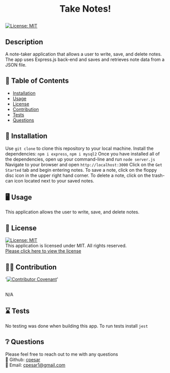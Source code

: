 # <p align="center"> Take Notes! </p>
  
  [![License: MIT](https://img.shields.io/badge/License-MIT-yellow.svg)](https://opensource.org/licenses/MIT) 
  <br />

  ## Description
  A note-taker application that allows a user to write, save, and delete notes. The app uses Express.js back-end and saves and retrieves note data from a JSON file. 
  <br />
  
  
  

  ## :open_book: Table of Contents
  * [Installation](#installation)
  * [Usage](#usage)
  * [License](#license)
  * [Contribution](#contribution)
  * [Tests](#tests)
  * [Questions](#questions)

  

  ## :wrench: Installation
  <a name="installation">Use ``git clone`` to clone this repository to your local machine. Install the dependencies: ``npm i express``, ``npm i mysql2``  Once you have installed all of the dependencies, open up your command-line and run ``node server.js`` Navigate to your browser and open ``http://localhost:3000`` Click on the ``Get Started`` tab and begin entering notes. To save a note, click on the floppy disc icon in the upper right hand corner. To delete a note, click on the trash-can icon located next to your saved notes.</a>
  <br />
  


  ## :desktop_computer: Usage
  <a name="usage">This application allows the user to write, save, and delete notes.</a>
  <br />
  
  

  ## :scroll: License 
  <a name="license">[![License: MIT](https://img.shields.io/badge/License-MIT-yellow.svg)](https://opensource.org/licenses/MIT)</a>
  <br />This application is licensed under MIT. All rights reserved.<br />[Please click here to view the license](https://opensource.org/licenses/MIT)


  ## :weight_lifting_man: Contribution
  '[![Contributor Covenant](https://img.shields.io/badge/Contributor%20Covenant-2.0-4baaaa.svg)](code_of_conduct.md)'

  <br /><a name="contribution">N/A</a>
  

  ## :hourglass: Tests
  <a name="tests">No testing was done when building this app. To run tests install ``jest``</a>
  

  ## :grey_question: Questions
  Please feel free to reach out to me with any questions<br />
  :wave: Github: <a name = "questions">[cpesar](https://github.com/cpesar)</a>
  <br />
  :postbox: Email: <a name = "questions">cpesar1@gmail.com</a>
  

  

